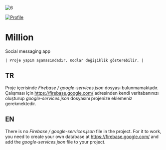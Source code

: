 ![6](https://user-images.githubusercontent.com/67011777/127227548-5397db44-d77c-4dd9-959d-8070dbe27095.png)

[![Profile](Million "Profile")](https://user-images.githubusercontent.com/67011777/127227548-5397db44-d77c-4dd9-959d-8070dbe27095.png "Profile")

# Million
Social messaging app 

    | Proje yapım aşamasındadır. Kodlar değişiklik gösterebilir. |



## TR
Proje içerisinde *Firebase / google-services.json* dosyası bulunmamaktadır. 
Çalışması için https://firebase.google.com/ adresinden kendi veritabanınızı oluşturup *google-services.json* dosyasını projenize eklemeniz gerekmektedir.


## EN
There is no *Firebase / google-services.json* file in the project.
For it to work, you need to create your own database at https://firebase.google.com/ and add the *google-services.json* file to your project.




